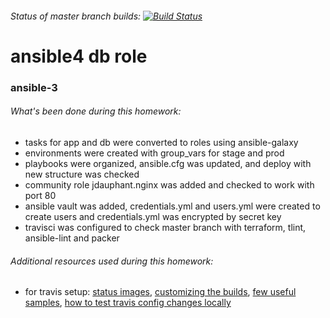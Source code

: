 ###### Status of master branch builds: [![Build Status](https://travis-ci.com/deribinvladimir/otus201911-ansible4-db-role.svg?branch=master)](https://travis-ci.com/deribinvladimir/otus201911-ansible4-db-role)

# ansible4 db role

### ansible-3
###### What's been done during this homework:
- tasks for app and db were converted to roles using ansible-galaxy
- environments were created with group_vars for stage and prod
- playbooks were organized, ansible.cfg was updated, and deploy with new structure was checked
- community role jdauphant.nginx was added and checked to work with port 80
- ansible vault was added, credentials.yml and users.yml were created to create users and credentials.yml was encrypted by secret key
- travisci was configured to check master branch with terraform, tlint, ansible-lint and packer
###### Additional resources used during this homework:
- for travis setup: [status images](https://docs.travis-ci.com/user/status-images/), [customizing the builds](https://docs.travis-ci.com/user/customizing-the-build/), [few useful samples](https://rustycrate.ru/%D0%BE%D0%B1%D1%83%D1%87%D0%B5%D0%BD%D0%B8%D0%B5/2017/07/30/rust-travis.html), [how to test travis config changes locally](https://medium.com/@Nklya/%D0%BB%D0%BE%D0%BA%D0%B0%D0%BB%D1%8C%D0%BD%D0%BE%D0%B5-%D1%82%D0%B5%D1%81%D1%82%D0%B8%D1%80%D0%BE%D0%B2%D0%B0%D0%BD%D0%B8%D0%B5-%D0%B2-travisci-2b5ef9adb16e)
